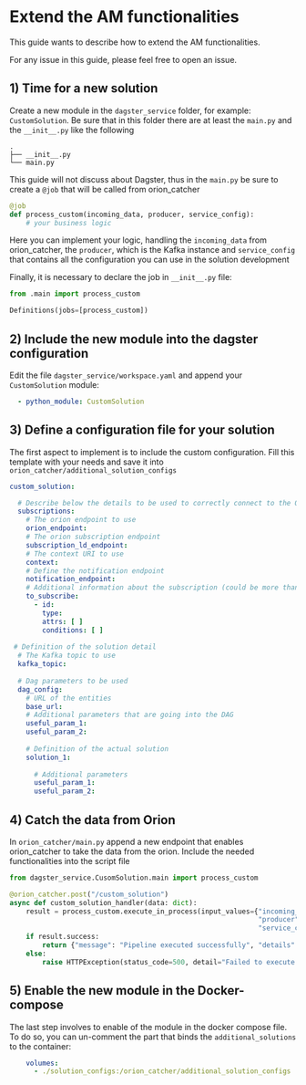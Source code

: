 # Extend the AM functionalities
This guide wants to describe how to extend the AM functionalities.

For any issue in this guide, please feel free to open an issue.

## 1) Time for a new solution

Create a new module in the `dagster_service` folder, for example: `CustomSolution`.
Be sure that in this folder there are at least the `main.py` and the `__init__.py` like the following
```shell
.
├── __init__.py
└── main.py
```

This guide will not discuss about Dagster, thus in the `main.py` be sure to create a `@job` that will be called from orion_catcher

```python
@job
def process_custom(incoming_data, producer, service_config):
    # your business logic
```
Here you can implement your logic, handling the `incoming_data` from orion_catcher, the `producer`, which is the Kafka instance and `service_config` that contains all the configuration you can use in the solution development

Finally, it is necessary to declare the job in `__init__.py` file:
```python
from .main import process_custom

Definitions(jobs=[process_custom])
```

## 2) Include the new module into the dagster configuration

Edit the file `dagster_service/workspace.yaml` and append your `CustomSolution` module:
```yaml
  - python_module: CustomSolution
```

## 3) Define a configuration file for your solution

The first aspect to implement is to include the custom configuration. 
Fill this template with your needs and save it into `orion_catcher/additional_solution_configs`
```yaml
custom_solution:

  # Describe below the details to be used to correctly connect to the Orion server
  subscriptions:
    # The orion endpoint to use
    orion_endpoint:
    # The orion subscription endpoint
    subscription_ld_endpoint:
    # The context URI to use
    context:
    # Define the notification endpoint
    notification_endpoint: 
    # Additional information about the subscription (could be more than one)
    to_subscribe:
      - id:
        type:
        attrs: [ ]
        conditions: [ ]
      
 # Definition of the solution detail
  # The Kafka topic to use
  kafka_topic:
    
  # Dag parameters to be used 
  dag_config:
    # URL of the entities
    base_url:
    # Additional parameters that are going into the DAG
    useful_param_1:
    useful_param_2:
  
    # Definition of the actual solution
    solution_1:
      
      # Additional parameters
      useful_param_1:
      useful_param_2:
```
## 4) Catch the data from Orion
In `orion_catcher/main.py` append a new endpoint that enables orion_catcher to take the data from the orion.
Include the needed functionalities into the script file

```python
from dagster_service.CusomSolution.main import process_custom

@orion_catcher.post("/custom_solution")
async def custom_solution_handler(data: dict):
    result = process_custom.execute_in_process(input_values={"incoming_data": data,
                                                             "producer": producer,
                                                             "service_config": service_config["aluminium"]})
    if result.success:
        return {"message": "Pipeline executed successfully", "details": str(result)}
    else:
        raise HTTPException(status_code=500, detail="Failed to execute pipeline")
```
## 5) Enable the new module in the Docker-compose
The last step involves to enable of the module in the docker compose file.
To do so, you can un-comment the part that binds the `additional_solutions` to the container:
```yaml
    volumes:
      - ./solution_configs:/orion_catcher/additional_solution_configs
```